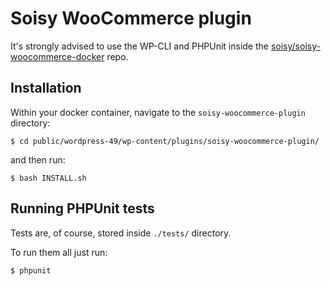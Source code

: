 # Soisy WooCommerce plugin

It's strongly advised to use the WP-CLI and PHPUnit inside the [soisy/soisy-woocommerce-docker](https://github.com/soisy/soisy-woocommerce-docker) repo.


## Installation

Within your docker container, navigate to the `soisy-woocommerce-plugin` directory:
```
$ cd public/wordpress-49/wp-content/plugins/soisy-woocommerce-plugin/
```

and then run:  
```
$ bash INSTALL.sh
```

## Running PHPUnit tests

Tests are, of course, stored inside `./tests/` directory.  
 
To run them all just run: 
```
$ phpunit
```